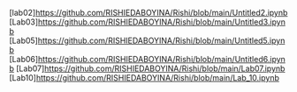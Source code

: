 [lab02]https://github.com/RISHIEDABOYINA/Rishi/blob/main/Untitled2.ipynb
[Lab03]https://github.com/RISHIEDABOYINA/Rishi/blob/main/Untitled3.ipynb
[Lab05]https://github.com/RISHIEDABOYINA/Rishi/blob/main/Untitled5.ipynb
[Lab06]https://github.com/RISHIEDABOYINA/Rishi/blob/main/Untitled6.ipynb
[Lab07]https://github.com/RISHIEDABOYINA/Rishi/blob/main/Lab07.ipynb
[Lab10]https://github.com/RISHIEDABOYINA/Rishi/blob/main/Lab_10.ipynb
